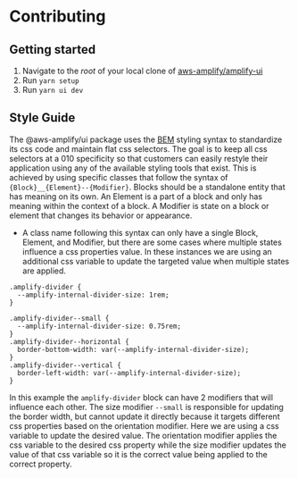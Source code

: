# Contributing

## Getting started

1. Navigate to the _root_ of your local clone of [aws-amplify/amplify-ui](https://github.com/aws-amplify/amplify-ui)
1. Run `yarn setup`
1. Run `yarn ui dev`

## Style Guide

The @aws-amplify/ui package uses the [BEM](http://getbem.com/) styling syntax to standardize its css code and maintain flat css selectors.  The goal is to keep all css selectors at a 010 specificity so that customers can easily restyle their application using any of the available styling tools that exist. This is achieved by using specific classes that follow the syntax of `{Block}__{Element}--{Modifier}`.  Blocks should be a standalone entity that has meaning on its own. An Element is a part of a block and only has meaning within the context of a block.  A Modifier is state on a block or element that changes its behavior or appearance.
- A class name following this syntax can only have a single Block, Element, and Modifier, but there are some cases where multiple states influence a css properties value.  In these instances we are using an additional css variable to update the targeted value when multiple states are applied.
```
.amplify-divider {
  --amplify-internal-divider-size: 1rem;
}

.amplify-divider--small {
  --amplify-internal-divider-size: 0.75rem;
}
.amplify-divider--horizontal {
  border-bottom-width: var(--amplify-internal-divider-size);
}
.amplify-divider--vertical {
  border-left-width: var(--amplify-internal-divider-size);
}
```
In this example the `amplify-divider` block can have 2 modifiers that will influence each other.  The size modifier `--small` is responsible for updating the border width, but cannot update it directly because it targets different css properties based on the orientation modifier.  Here we are using a css variable to update the desired value.  The orientation modifier applies the css variable to the desired css property while the size modifier updates the value of that css variable so it is the correct value being applied to the correct property.